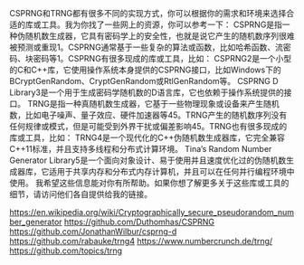 CSPRNG和TRNG都有很多不同的实现方式，你可以根据你的需求和环境来选择合适的库或工具。我为你找了一些网上的资源，你可以参考一下：
CSPRNG是指一种伪随机数生成器，它具有密码学上的安全性，也就是说它产生的随机数序列很难被预测或重现1。CSPRNG通常基于一些复杂的算法或函数，比如哈希函数、流密码、块密码等1。CSPRNG有很多现成的库或工具，比如：
CSPRNG2是一个小型的C和C++库，它使用操作系统本身提供的CSPRNG接口，比如Windows下的BCryptGenRandom、CryptGenRandom或RtlGenRandom等。
CSPRNG D Library3是一个用于生成密码学随机数的D语言库，它也依赖于操作系统提供的接口。
TRNG是指一种真随机数生成器，它基于一些物理现象或设备来产生随机数，比如电子噪声、量子效应、硬件加速器等45。TRNG产生的随机数序列没有任何规律或模式，但是可能受到外界干扰或偏差影响45。TRNG也有很多现成的库或工具，比如：
TRNG4是一个现代化的C++伪随机数生成器库，它完全兼容C++11标准，并且支持多线程和分布式计算环境。
Tina’s Random Number Generator Library5是一个面向对象设计、易于使用并且速度优化过的伪随机数生成器库，它适用于共享内存和分布式内存计算机，并且可以在任何并行编程环境中使用。
我希望这些信息能对你有所帮助。如果你想了解更多关于这些库或工具的细节，请访问他们各自提供给我的链接。

https://en.wikipedia.org/wiki/Cryptographically_secure_pseudorandom_number_generator
https://github.com/Duthomhas/CSPRNG
https://github.com/JonathanWilbur/csprng-d
https://github.com/rabauke/trng4
https://www.numbercrunch.de/trng/
https://github.com/topics/trng
